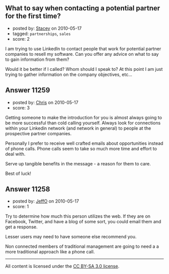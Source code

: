 ## What to say when contacting a potential partner for the first time?

- posted by: [Stacey](https://stackexchange.com/users/-1/9534-stacey) on 2010-05-17
- tagged: `partnerships`, `sales`
- score: 2

I am trying to use LinkedIn to contact people that work for potential partner companies to resell my software. Can you offer any advice on what to say to gain information from them?

Would it be better if I called? Whom should I speak to? At this point I am just trying to gather information on the company objectives, etc...


## Answer 11259

- posted by: [Chris](https://stackexchange.com/users/-1/412-chris) on 2010-05-17
- score: 3

Getting someone to make the introduction for you is almost always going to be more successful than cold calling yourself. Always look for connections within your Linkedin network (and network in general) to people at the prospective partner companies.

Personally I prefer to receive well crafted emails about opportunities instead of phone calls. Phone calls seem to take so much more time and effort to deal with.

Serve up tangible benefits in the message - a reason for them to care.

Best of luck!


## Answer 11258

- posted by: [JeffO](https://stackexchange.com/users/-1/1796-jeffo) on 2010-05-17
- score: 1

Try to determine how much this person utilizes the web. If they are on Facebook, Twitter, and have a blog of some sort, you could email them and get a response.  

Lesser users may need to have someone else recommend you. 

Non connected members of traditional management are going to need a a more traditional approach like a phone call.



---

All content is licensed under the [CC BY-SA 3.0 license](https://creativecommons.org/licenses/by-sa/3.0/).
